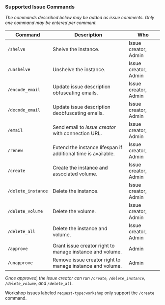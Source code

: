 ### Supported Issue Commands

_The commands described below may be added as issue comments. Only one command
may be entered per comment._

| Command            | Description                                                   | Who                  |
| ------------------ | ------------------------------------------------------------- | -------------------- |
| `/shelve`          | Shelve the instance.                                          | Issue creator, Admin |
| `/unshelve`        | Unshelve the instance.                                        | Issue creator, Admin |
| `/encode_email`    | Update issue description obfuscating emails.                  | Issue creator, Admin |
| `/decode_email`    | Update issue description deobfuscating emails.                | Issue creator, Admin |
| `/email`           | Send email to _Issue creator_ with connection URL.            | Issue creator, Admin |
| `/renew`           | Extend the instance lifespan if additional time is available. | Issue creator, Admin |
| `/create`          | Create the instance and associated volume.                    | Issue creator, Admin |
| `/delete_instance` | Delete the instance.                                          | Issue creator, Admin |
| `/delete_volume`   | Delete the volume.                                            | Issue creator, Admin |
| `/delete_all`      | Delete the instance and volume.                               | Issue creator, Admin |
| `/approve`         | Grant issue creator right to manage instance and volume.      | Admin                |
| `/unapprove`       | Remove issue creator right to manage instance and volume.     | Admin                |

_Once approved, the issue creator can run `/create`, `/delete_instance`,
`/delete_volume`, and `/delete_all`._

Workshop issues labeled `request-type:workshop` only support the `/create`
command.

